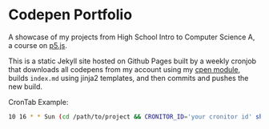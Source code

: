 # Codepen Portfolio

A showcase of my projects from High School Intro to Computer Science A, a course on [p5.js](https://p5js.org).

This is a static Jekyll site hosted on Github Pages built by a weekly cronjob that downloads all codepens from my account using my [cpen module](https://github.com/kajchang/CodePen-Downloader), builds `index.md` using jinja2 templates, and then commits and pushes the new build.

CronTab Example:

```bash
10 16 * * Sun (cd /path/to/project && CRONITOR_ID='your cronitor id' sh rebuild.sh)
```
